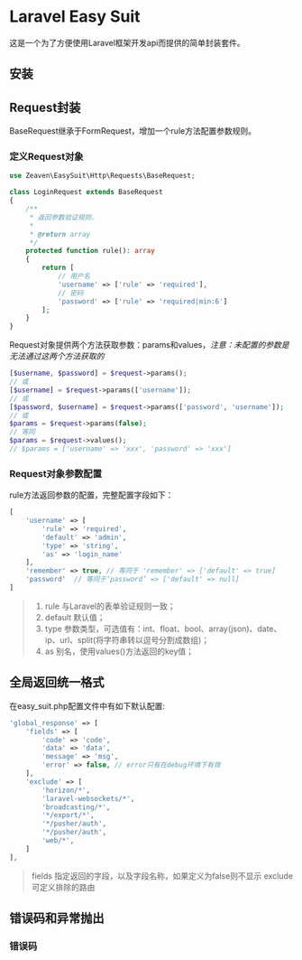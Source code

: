 # Laravel Easy Suit
这是一个为了方便使用Laravel框架开发api而提供的简单封装套件。


## 安装


## Request封装

BaseRequest继承于FormRequest，增加一个rule方法配置参数规则。


### 定义Request对象

```php
use Zeaven\EasySuit\Http\Requests\BaseRequest;

class LoginRequest extends BaseRequest
{
    /**
     * 返回参数验证规则.
     *
     * @return array
     */
    protected function rule(): array
    {
        return [
            // 用户名
            'username' => ['rule' => 'required'],
            // 密码
            'password' => ['rule' => 'required|min:6']
        ];
    }
}
```

Request对象提供两个方法获取参数：params和values，*注意：未配置的参数是无法通过这两个方法获取的*

```php
[$username, $password] = $request->params();
// 或
[$username] = $request->params(['username']);
// 或
[$password, $username] = $request->params(['password', 'username']);
// 或
$params = $request->params(false);
// 等同
$params = $request->values();
// $params = ['username' => 'xxx', 'password' => 'xxx']
```


### Request对象参数配置

rule方法返回参数的配置，完整配置字段如下：
```php
[
    'username' => [
        'rule' => 'required',
        'default' => 'admin',
        'type' => 'string',
        'as' => 'login_name'
    ],
    'remember' => true, // 等同于 'remember' => ['default' => true]
    'password'  // 等同于‘password’ => ['default' => null]
]
```

> 1. rule 与Laravel的表单验证规则一致；
> 2. default 默认值；
> 3. type 参数类型，可选值有：int、float、bool、array(json)、date、ip、url、split(将字符串转以逗号分割成数组)；
> 4. as 别名，使用values()方法返回的key值；


## 全局返回统一格式

在easy_suit.php配置文件中有如下默认配置:
```php
'global_response' => [
    'fields' => [
        'code' => 'code',
        'data' => 'data',
        'message' => 'msg',
        'error' => false, // error只有在debug环境下有效
    ],
    'exclude' => [
        'horizon/*',
        'laravel-websockets/*',
        'broadcasting/*',
        '*/export/*',
        '*/pusher/auth',
        '*/pusher/auth',
        'web/*',
    ]
],
```

> fields 指定返回的字段，以及字段名称，如果定义为false则不显示
> exclude 可定义排除的路由


## 错误码和异常抛出

### 错误码
